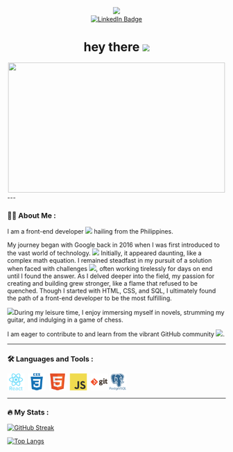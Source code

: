 <div id="header" align="center">
  <img src="https://media.giphy.com/media/k0ijJhqrUP4T2EvmJ1/giphy.gif" width="100"/>
  
  <div id="badges">
  <a href="https://www.linkedin.com/in/annenicolearboleda/" target="_blank">
    <img src="https://img.shields.io/badge/LinkedIn-blue?style=for-the-badge&logo=linkedin&logoColor=white" alt="LinkedIn Badge"/>
  </a>
</div>
  <h1>
  hey there
  <img src="https://media.giphy.com/media/hvRJCLFzcasrR4ia7z/giphy.gif" width="30px"/>
</h1>
</div>

<div align="center">
  <img src="https://media.giphy.com/media/hpXdHPfFI5wTABdDx9/giphy.gif" width="500" height="300"/>
</div>
---

### :woman_technologist: About Me :

I am a front-end developer <img src="https://media.giphy.com/media/WUlplcMpOCEmTGBtBW/giphy.gif" width="30"> hailing from the Philippines.

My journey began with Google back in 2016 when I was first introduced to the vast world of technology. <img src="https://media.giphy.com/media/SzBlFsQg26JL0s12P9/giphy.gif" width="30"> Initially, it appeared daunting, like a complex math equation. I remained steadfast in my pursuit of a solution when faced with challenges <img src="https://media.giphy.com/media/D7z8JfNANqahW/giphy.gif" width="40">, often working tirelessly for days on end until I found the answer. As I delved deeper into the field, my passion for creating and building grew stronger, like a flame that refused to be quenched. Though I started with HTML, CSS, and SQL, I ultimately found the path of a front-end developer to be the most fulfilling.

<img src="https://media.giphy.com/media/r8ngQvpMkeWpKkMdvI/giphy.gif" width="30">During my leisure time, I enjoy immersing myself in novels, strumming my guitar, and indulging in a game of chess.

I am eager to contribute to and learn from the vibrant GitHub community <img src="https://media.giphy.com/media/1AeRjeyzoP2WQD92Jb/giphy.gif" width="30">.

---

### :hammer_and_wrench: Languages and Tools :

<div>
  <img src="https://github.com/devicons/devicon/blob/master/icons/react/react-original-wordmark.svg" title="React" alt="React" width="40" height="40"/>&nbsp;
  <img src="https://github.com/devicons/devicon/blob/master/icons/css3/css3-plain-wordmark.svg"  title="CSS3" alt="CSS" width="40" height="40"/>&nbsp;
  <img src="https://github.com/devicons/devicon/blob/master/icons/html5/html5-original.svg" title="HTML5" alt="HTML" width="40" height="40"/>&nbsp;
  <img src="https://github.com/devicons/devicon/blob/master/icons/javascript/javascript-original.svg" title="JavaScript" alt="JavaScript" width="40" height="40"/>&nbsp;
  <img src="https://github.com/devicons/devicon/blob/master/icons/git/git-original-wordmark.svg" title="Git" **alt="Git" width="40" height="40"/>
    <img src="https://github.com/devicons/devicon/blob/master/icons/postgresql/postgresql-plain-wordmark.svg"  title="PostgreSql" alt="PostgreSql" width="40" height="40"/>&nbsp;

</div>

---

### :fire: My Stats :

[![GitHub Streak](http://github-readme-streak-stats.herokuapp.com?user=annenicolearboleda&theme=dark&background=000000)](https://git.io/streak-stats)

[![Top Langs](https://github-readme-stats.vercel.app/api/top-langs/?username=annenicolearboleda&layout=compact&theme=vision-friendly-dark)](https://github.com/anuraghazra/github-readme-stats)
